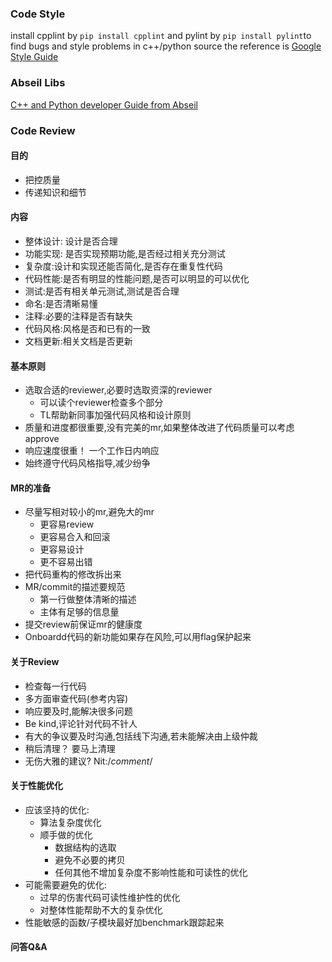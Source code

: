 ### Code Style
install cpplint  by `pip install cpplint` and pylint by `pip install pylint`to find bugs and style problems in c++/python source
the reference is [Google Style Guide](https://google.github.io/styleguide/)
### Abseil Libs
[C++ and Python developer Guide from Abseil](https://abseil.io/docs/)
### Code Review
#### 目的
- 把控质量
- 传递知识和细节
#### 内容
- 整体设计: 设计是否合理
- 功能实现: 是否实现预期功能,是否经过相关充分测试
- 复杂度:设计和实现还能否简化,是否存在重复性代码
- 代码性能:是否有明显的性能问题,是否可以明显的可以优化
- 测试:是否有相关单元测试,测试是否合理
- 命名:是否清晰易懂
- 注释:必要的注释是否有缺失
- 代码风格:风格是否和已有的一致
- 文档更新:相关文档是否更新
#### 基本原则
- 选取合适的reviewer,必要时选取资深的reviewer
  - 可以读个reviewer检查多个部分
  - TL帮助新同事加强代码风格和设计原则
- 质量和进度都很重要,没有完美的mr,如果整体改进了代码质量可以考虑approve
- 响应速度很重！  一个工作日内响应
- 始终遵守代码风格指导,减少纷争
#### MR的准备
- 尽量写相对较小的mr,避免大的mr
  - 更容易review
  - 更容易合入和回滚
  - 更容易设计
  - 更不容易出错
- 把代码重构的修改拆出来
- MR/commit的描述要规范
  - 第一行做整体清晰的描述
  - 主体有足够的信息量
- 提交review前保证mr的健康度
- Onboardd代码的新功能如果存在风险,可以用flag保护起来
#### 关于Review
- 检查每一行代码
- 多方面审查代码(参考内容)
- 响应要及时,能解决很多问题
- Be kind,评论针对代码不针人
- 有大的争议要及时沟通,包括线下沟通,若未能解决由上级仲裁
- 稍后清理？ 要马上清理
- 无伤大雅的建议? Nit:/*comment*/
#### 关于性能优化
- 应该坚持的优化:
  - 算法复杂度优化
  - 顺手做的优化
    - 数据结构的选取
    - 避免不必要的拷贝
    - 任何其他不增加复杂度不影响性能和可读性的优化
- 可能需要避免的优化:
  - 过早的伤害代码可读性维护性的优化
  - 对整体性能帮助不大的复杂优化
- 性能敏感的函数/子模块最好加benchmark跟踪起来
#### 问答Q&A